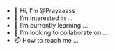 - 👋 Hi, I’m @Prayaaass
- 👀 I’m interested in ...
- 🌱 I’m currently learning ...
- 💞️ I’m looking to collaborate on ...
- 📫 How to reach me ...

<!---
Prayaaass/Prayaaass is a ✨ special ✨ repository because its `README.md` (this file) appears on your GitHub profile.
You can click the Preview link to take a look at your changes.
--->
